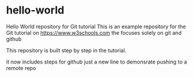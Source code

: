 # hello-world
Hello World repository for Git tutorial
This is an example repository for the Git tutorial on https://www.w3schools.com
the focuses solely on git and github

This repository is built step by step in the tutorial.

it now includes steps for github
just a new line to demonsrate pushing to a remote repo
